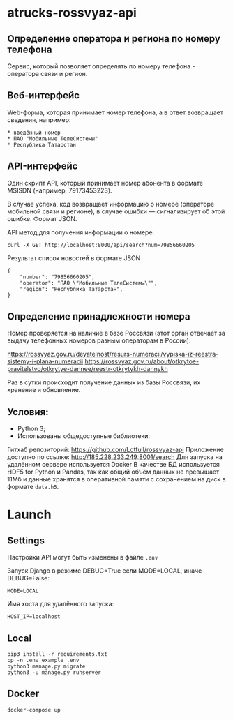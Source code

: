# atrucks-rossvyaz-api

Определение оператора и региона по номеру телефона
---------------------------------------------------

Cервис, который позволяет определять по номеру телефона - оператора связи и регион.

Веб-интерфейс
-------------

Web-форма, которая принимает номер телефона, а в ответ возвращает сведения, например:

    * введённый номер
    * ПАО "Мобильные ТелеСистемы"
    * Республика Татарстан

API-интерфейс
-------------

Один скрипт API, который принимает номер абонента в формате
MSISDN (например, 79173453223). 

В случае успеха, код возвращает информацию о
номере (операторе мобильной связи и регионе), в случае ошибки —
сигнализирует об этой ошибке. Формат JSON.

API метод для получения информации о номере: 
    
    curl -X GET http://localhost:8000/api/search?num=79856660205

Результат список новостей в формате JSON
    
    {
        "number": "79856660205", 
        "operator": "ПАО \"Мобильные ТелеСистемы\"",
        "region": "Республика Татарстан",
    }

Определение принадлежности номера
---------------------------------

Номер проверяется на наличие в базе Россвязи (этот орган
отвечает за выдачу телефонных номеров разным операторам в России): 

https://rossvyaz.gov.ru/deyatelnost/resurs-numeracii/vypiska-iz-reestra-sistemy-i-plana-numeracii
https://rossvyaz.gov.ru/about/otkrytoe-pravitelstvo/otkrytye-dannee/reestr-otkrytykh-dannykh

Раз в сутки происходит получение данных из базы Россвязи, их хранение и обновление. 

Условия:
---------------------------

* Python 3;
* Использованы общедоступные библиотеки: 

Гитхаб репозиторий: https://github.com/Lotfull/rossvyaz-api
Приложение доступно по ссылке: http://185.228.233.249:8001/search
Для запуска на удалённом сервере используется Docker
В качестве БД используется HDF5 for Python и Pandas, так как общий объём данных не превышает 11Мб и данные хранятся в оперативной памяти с сохранением на диск в формате `data.h5`.

# Launch

## Settings
Настройки API могут быть изменены в файле `.env`

Запуск Django в режиме DEBUG=True если MODE=LOCAL, иначе DEBUG=False:
   
    MODE=LOCAL

Имя хоста для удалённого запуска:
   
    HOST_IP=localhost

## Local

    pip3 install -r requirements.txt
    cp -n .env_example .env
    python3 manage.py migrate
    python3 -u manage.py runserver
    
## Docker

    docker-compose up